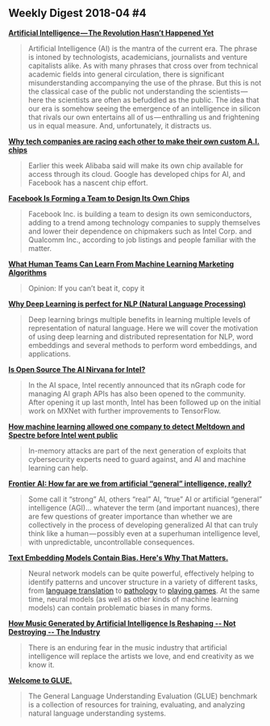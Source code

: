## Weekly Digest 2018-04 \#4

**[Artificial Intelligence — The Revolution Hasn’t Happened Yet](https://medium.com/@mijordan3/artificial-intelligence-the-revolution-hasnt-happened-yet-5e1d5812e1e7)**
> Artificial Intelligence (AI) is the mantra of the current era. The phrase is intoned by technologists, academicians, journalists and venture capitalists alike. As with many phrases that cross over from technical academic fields into general circulation, there is significant misunderstanding accompanying the use of the phrase. But this is not the classical case of the public not understanding the scientists — here the scientists are often as befuddled as the public. The idea that our era is somehow seeing the emergence of an intelligence in silicon that rivals our own entertains all of us — enthralling us and frightening us in equal measure. And, unfortunately, it distracts us.

**[Why tech companies are racing each other to make their own custom A.I. chips](https://www.cnbc.com/2018/04/21/alibaba-joins-google-others-in-making-custom-ai-chips.html)**
> Earlier this week Alibaba said will make its own chip available for access through its cloud. Google has developed chips for AI, and Facebook has a nascent chip effort.

**[Facebook Is Forming a Team to Design Its Own Chips](https://www.bloomberg.com/news/articles/2018-04-18/facebook-is-forming-a-team-to-design-its-own-chips)**
> Facebook Inc. is building a team to design its own semiconductors, adding to a trend among technology companies to supply themselves and lower their dependence on chipmakers such as Intel Corp. and Qualcomm Inc., according to job listings and people familiar with the matter.

**[What Human Teams Can Learn From Machine Learning Marketing Algorithms](http://www.adweek.com/digital/what-human-teams-can-learn-from-machine-learning-marketing-algorithms/)**
> Opinion: If you can’t beat it, copy it

**[Why Deep Learning is perfect for NLP (Natural Language Processing)](https://www.kdnuggets.com/2018/04/why-deep-learning-perfect-nlp-natural-language-processing.html)**
> Deep learning brings multiple benefits in learning multiple levels of representation of natural language. Here we will cover the motivation of using deep learning and distributed representation for NLP, word embeddings and several methods to perform word embeddings, and applications.

**[Is Open Source The AI Nirvana for Intel?](https://www.nextplatform.com/2018/04/20/is-open-source-the-ai-nirvana-for-intel/)**
> In the AI space, Intel recently announced that its nGraph code for managing AI graph APIs has also been opened to the community. After opening it up last month, Intel has been followed up on the initial work on MXNet with further improvements to TensorFlow.

**[How machine learning allowed one company to detect Meltdown and Spectre before Intel went public](https://www.techrepublic.com/article/how-machine-learning-allowed-one-company-to-detect-meltdown-and-spectre-before-intel-went-public/)**
> In-memory attacks are part of the next generation of exploits that cybersecurity experts need to guard against, and AI and machine learning can help.

**[Frontier AI: How far are we from artificial “general” intelligence, really?](https://hackernoon.com/frontier-ai-how-far-are-we-from-artificial-general-intelligence-really-5b13b1ebcd4e)**
> Some call it “strong” AI, others “real” AI, “true” AI or artificial “general” intelligence (AGI)… whatever the term (and important nuances), there are few questions of greater importance than whether we are collectively in the process of developing generalized AI that can truly think like a human — possibly even at a superhuman intelligence level, with unpredictable, uncontrollable consequences.

**[Text Embedding Models Contain Bias. Here's Why That Matters.](https://developers.googleblog.com/2018/04/text-embedding-models-contain-bias.html)**
> Neural network models can be quite powerful, effectively helping to identify patterns and uncover structure in a variety of different tasks, from [language translation](https://research.googleblog.com/2016/11/zero-shot-translation-with-googles.html) to [pathology](https://research.googleblog.com/2017/03/assisting-pathologists-in-detecting.html) to [playing games](https://deepmind.com/blog/alphago-zero-learning-scratch/). At the same time, neural models (as well as other kinds of machine learning models) can contain problematic biases in many forms. 

**[How Music Generated by Artificial Intelligence Is Reshaping -- Not Destroying -- The Industry](https://www.billboard.com/articles/business/8333911/artificial-intelligence-music-reshaping-destroying-industry)**
> There is an enduring fear in the music industry that artificial intelligence will replace the artists we love, and end creativity as we know it.

**[Welcome to GLUE.](https://gluebenchmark.com/)**
> The General Language Understanding Evaluation (GLUE) benchmark is a collection of resources for training, evaluating, and analyzing natural language understanding systems. 
